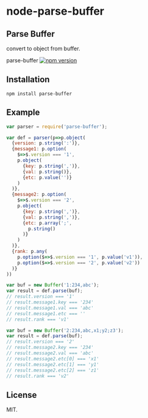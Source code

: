 # node-parse-buffer

Parse Buffer
----------------------

convert to object from buffer.

parse-buffer [![npm version](https://badge.fury.io/js/parse-buffer.svg)](http://badge.fury.io/js/parse-buffer)

Installation
-------

```
npm install parse-buffer
```

Example
-------

```js
var parser = require('parse-buffer');

var def = parser(p=>p.object(
  {version: p.string(':')},
  {message1: p.option(
    $=>$.version === '1',
    p.object(
      {key: p.string(',')},
      {val: p.string()},
      {etc: p.value('')}
    )
  )},
  {message2: p.option(
    $=>$.version === '2',
    p.object(
      {key: p.string(',')},
      {val: p.string(',')},
      {etc: p.array(';',
        p.string()
      )}
    )
  )},
  {rank: p.any(
    p.option($=>$.version === '1', p.value('v1')),
    p.option($=>$.version === '2', p.value('v2'))
  )}
))

var buf = new Buffer('1:234,abc');
var result = def.parse(buf);
// result.version === '1'
// result.message1.key === '234'
// result.message1.val === 'abc'
// result.message1.etc === ''
// result.rank === 'v1'

var buf = new Buffer('2:234,abc,x1;y2;z3');
var result = def.parse(buf);
// result.version === '2'
// result.message2.key === '234'
// result.message2.val === 'abc'
// result.message2.etc[0] === 'x1'
// result.message2.etc[1] === 'y1'
// result.message2.etc[2] === 'z1'
// result.rank === 'v2'
```

License
-------

MIT.
